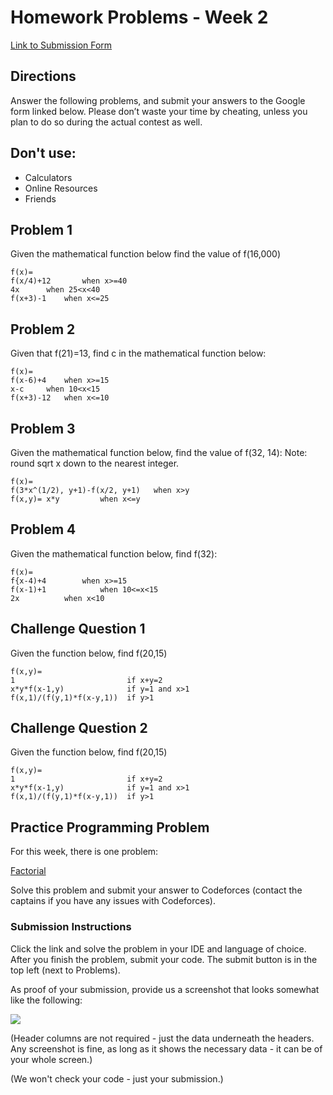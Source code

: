 # Homework Problems - Week 2

[Link to Submission Form](https://forms.gle/g2q6DRWVhpuEQWvn8)

## Directions

Answer the following problems, and submit your answers to the Google form linked below. Please don’t waste your time by cheating, unless you plan to do so during the actual contest as well.

## Don't use:
- Calculators
- Online Resources
- Friends

## Problem 1
Given the mathematical function below find the value of f(16,000)

    f(x)=
    f(x/4)+12       when x>=40
    4x		when 25<x<40
    f(x+3)-1	when x<=25 
## Problem 2
Given that f(21)=13, find c in the mathematical function below:

    f(x)=
    f(x-6)+4	when x>=15
    x-c		when 10<x<15
    f(x+3)-12	when x<=10


## Problem 3
Given the mathematical function below, find the value of f(32, 14):
Note: round sqrt x down to the nearest integer.

    f(x)=
    f(3*x^(1/2), y+1)-f(x/2, y+1)   when x>y
    f(x,y)=	x*y			when x<=y

## Problem 4
Given the mathematical function below, find f(32):

    f(x)=
    f{x-4)+4		when x>=15
   	f(x-1)+1	        when 10<=x<15
    2x			when x<10

## Challenge Question 1
 Given the function below, find f(20,15)
 
	f(x,y)= 
	1                         if x+y=2
    x*y*f(x-1,y)              if y=1 and x>1
	f(x,1)/(f(y,1)*f(x-y,1))  if y>1

## Challenge Question 2
 Given the function below, find f(20,15)
 
	f(x,y)= 
	1                         if x+y=2
    x*y*f(x-1,y)              if y=1 and x>1
	f(x,1)/(f(y,1)*f(x-y,1))  if y>1


## Practice Programming Problem
For this week, there is one problem:

[Factorial](https://codeforces.com/problemset/problem/64/A)

Solve this problem and submit your answer to Codeforces (contact the captains if you have any issues with Codeforces).

### Submission Instructions

Click the link and solve the problem in your IDE and language of choice. After you finish the problem, submit your code.
The submit button is in the top left (next to Problems).

As proof of your submission, provide us a screenshot that looks somewhat like the following:

![](https://cdn.discordapp.com/attachments/755867961369165854/759560439607722015/unknown.png)

(Header columns are not required - just the data underneath the headers. Any screenshot is fine, as long as it shows
the necessary data - it can be of your whole screen.)

(We won't check your code - just your submission.)
